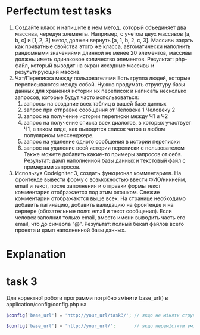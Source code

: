 # Perfectum test tasks

1) Создайте класс и напишите в нем метод, который объединяет два массива, чередуя
элементы. Например, с учетом двух массивов [a, b, c] и [1, 2, 3] метод должен вернуть
[a, 1, b, 2, c, 3]. Массивы задать как приватные свойства этого же класса,
автоматически наполнить рандомными значениями длинной не менее 20 элементов,
массивы должны иметь одинаковое количество элементов.
Результат: php-файл, который выводит на экран исходные массивы и результирующий
массив.
2) Чат/Переписка между пользователями
Есть группа людей, которые переписываются между собой. Нужно продумать
структуру базы данных для хранения истории их переписок и написать несколько
запросов, которые будут часто использоваться:
    1. запросы на создание всех таблиц в вашей базе данных
    2. запрос при отправке сообщения от Человека 1 Человеку 2
    3. запрос на получение истории переписки между Ч1 и Ч2
    4. запрос на получение списка всех диалогов, в которых участвует Ч1, в таком
    виде, как выводится список чатов в любом популярном мессенджере.
    5. запрос на удаление одного сообщения в истории переписки
    6. запрос на удаление всей истории переписки с пользователем
    Также можете добавить какие-то примеры запросов от себя.
Результат: дамп наполненной базы данных и текстовый файл с примерами запросов.
3) Используя Codeigniter 3, создать функционал комментариев.
На фронтенде вывести форму с возможностью ввести ФИО/никнейм, email и текст,
после заполнения и отправки формы текст комментария отображается под этим
окошком. Свежие комментарии отображаются выше всех. На странице необходимо
добавить пагинацию, добавить валидацию на фронтенде и на сервере (обязательные
поля: email и текст сообщения). Если человек заполнил только email, вместо имени
выводить часть его email, что до символа “@”.
Результат: полный бекап файлов всего проекта и дамп наполненной базы данных.

# Explanation
# task 3
  Для коректної роботи программи потрібно змінити base_url() в application/config/config.php на
  
  ```php
  $config['base_url'] = 'http://your_url/task3/'; // якщо не міняти структури папок репозиторію
  ```
  ```php
  $config['base_url'] = 'http://your_url/';       // якщо перемістити вміст папки /task3/ на свій сервер
  ```
